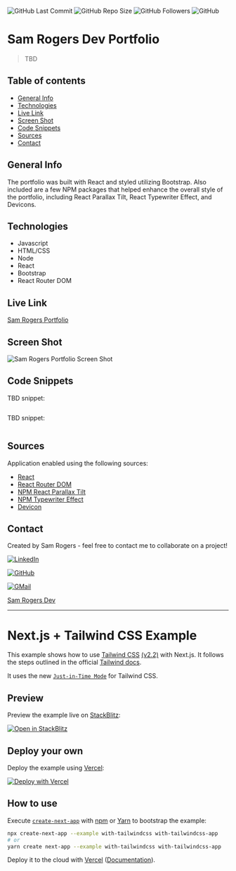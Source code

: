 ![GitHub Last Commit](https://img.shields.io/github/last-commit/samrogers15/duplicate-reconciliation-program?style=plastic)
![GitHub Repo Size](https://img.shields.io/github/repo-size/samrogers15/duplicate-reconciliation-program?style=plastic)
![GitHub Followers](https://img.shields.io/github/followers/samrogers15?style=social)
![GitHub](https://img.shields.io/github/languages/top/samrogers15/duplicate-reconciliation-program?style=plastic)


# Sam Rogers Dev Portfolio
> TBD

## Table of contents
* [General Info](#general-info)
* [Technologies](#technologies)
* [Live Link](#Live-Link)
* [Screen Shot](#Screen-Shot)
* [Code Snippets](#code-snippets)
* [Sources](#sources)
* [Contact](#contact)

## General Info
The portfolio was built with React and styled utilizing Bootstrap. Also included are a few NPM packages that helped enhance the overall style of the portfolio, including React Parallax Tilt, React Typewriter Effect, and Devicons.

## Technologies
* Javascript
* HTML/CSS
* Node
* React
* Bootstrap
* React Router DOM

## Live Link
[Sam Rogers Portfolio](https://www.samrogersdev.com)

## Screen Shot
![Sam Rogers Portfolio Screen Shot](./src/Assets/profileScreenshot.png)

## Code Snippets

TBD snippet:
```js

```

TBD snippet:
```js

```

## Sources
Application enabled using the following sources:

* [React](https://reactjs.org/)
* [React Router DOM](https://www.npmjs.com/package/react-router-dom)
* [NPM React Parallax Tilt](https://www.npmjs.com/package/react-parallax-tilt)
* [NPM Typewriter Effect](https://www.npmjs.com/package/typewriter-effect)
* [Devicon](https://devicon.dev/)

## Contact
Created by Sam Rogers - feel free to contact me to collaborate on a project!

[![LinkedIn](https://img.shields.io/badge/LinkedIn-0077B5?style=for-the-badge&logo=linkedin&logoColor=white)](https://www.linkedin.com/in/samuelerogers/)

[![GitHub](https://img.shields.io/badge/GitHub-100000?style=for-the-badge&logo=github&logoColor=white)](https://github.com/samrogers15)

[![GMail](https://img.shields.io/badge/Gmail-D14836?style=for-the-badge&logo=gmail&logoColor=white)](mailto:samrogers15@gmail.com)

[Sam Rogers Dev](www.samrogersdev.com)

---




# Next.js + Tailwind CSS Example

This example shows how to use [Tailwind CSS](https://tailwindcss.com/) [(v2.2)](https://blog.tailwindcss.com/tailwindcss-2-2) with Next.js. It follows the steps outlined in the official [Tailwind docs](https://tailwindcss.com/docs/guides/nextjs).

It uses the new [`Just-in-Time Mode`](https://tailwindcss.com/docs/just-in-time-mode) for Tailwind CSS.

## Preview

Preview the example live on [StackBlitz](http://stackblitz.com/):

[![Open in StackBlitz](https://developer.stackblitz.com/img/open_in_stackblitz.svg)](https://stackblitz.com/github/vercel/next.js/tree/canary/examples/with-tailwindcss)

## Deploy your own

Deploy the example using [Vercel](https://vercel.com?utm_source=github&utm_medium=readme&utm_campaign=next-example):

[![Deploy with Vercel](https://vercel.com/button)](https://vercel.com/new/git/external?repository-url=https://github.com/vercel/next.js/tree/canary/examples/with-tailwindcss&project-name=with-tailwindcss&repository-name=with-tailwindcss)

## How to use

Execute [`create-next-app`](https://github.com/vercel/next.js/tree/canary/packages/create-next-app) with [npm](https://docs.npmjs.com/cli/init) or [Yarn](https://yarnpkg.com/lang/en/docs/cli/create/) to bootstrap the example:

```bash
npx create-next-app --example with-tailwindcss with-tailwindcss-app
# or
yarn create next-app --example with-tailwindcss with-tailwindcss-app
```

Deploy it to the cloud with [Vercel](https://vercel.com/new?utm_source=github&utm_medium=readme&utm_campaign=next-example) ([Documentation](https://nextjs.org/docs/deployment)).
